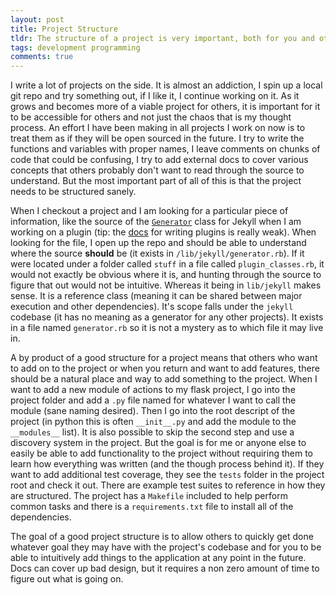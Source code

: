 ```yaml
---
layout: post
title: Project Structure
tldr: The structure of a project is very important, both for you and others
tags: development programming
comments: true
---
```

I write a lot of projects on the side.  It is almost an addiction, I spin up a local
git repo and try something out, if I like it, I continue working on it.  As it grows
and becomes more of a viable project for others, it is important for it to be
accessible for others and not just the chaos that is my thought process.  An effort
I have been making in all projects I work on now is to treat them as if they will
be open sourced in the future.  I try to write the functions and variables with
proper names, I leave comments on chunks of code that could be confusing, I try to
add external docs to cover various concepts that others probably don't want to read
through the source to understand.  But the most important part of all of this is 
that the project needs to be structured sanely.

When I checkout a project and I am looking for a particular piece of information,
like the source of the [`Generator`][1] class for Jekyll when I am working on a
plugin (tip: the [docs][2] for writing plugins is really weak).  When looking for
the file, I open up the repo and should be able to understand where the source
**should** be (it exists in `/lib/jekyll/generator.rb`).  If it were located under
a folder called `stuff` in a file called `plugin_classes.rb`, it would not exactly
be obvious where it is, and hunting through the source to figure that out would not
be intuitive.  Whereas it being in `lib/jekyll` makes sense.  It is a reference 
class (meaning it can be shared between major execution and other dependencies).
It's scope falls under the `jekyll` codebase (it has no meaning as a generator for
any other projects).  It exists in a file named `generator.rb` so it is not a
mystery as to which file it may live in.

[1]: https://github.com/mojombo/jekyll/lib/jekyll/generator.rb
[2]: https://github.com/mojombo/jekyll/wiki/Plugins

A by product of a good structure for a project means that others who want to add on
to the project or when you return and want to add features, there should be a
natural place and way to add something to the project.  When I want to add a new
module of actions to my flask project, I go into the project folder and add a `.py`
file named for whatever I want to call the module (sane naming desired).  Then I
go into the root descript of the project (in python this is often `__init__.py` and
add the module to the `__modules__` list).  It is also possible to skip the second
step and use a discovery system in the project.  But the goal is for me or anyone
else to easily be able to add functionality to the project without requiring them to
learn how everything was written (and the though process behind it).  If they want
to add additional test coverage, they see the `tests` folder in the project root and
check it out.  There are example test suites to reference in how they are
structured.  The project has a `Makefile` included to help perform common tasks and
there is a `requirements.txt` file to install all of the dependencies.

The goal of a good project structure is to allow others to quickly get done whatever
goal they may have with the project's codebase and for you to be able to intuitively
add things to the application at any point in the future.  Docs can cover up bad
design, but it requires a non zero amount of time to figure out what is going on.
